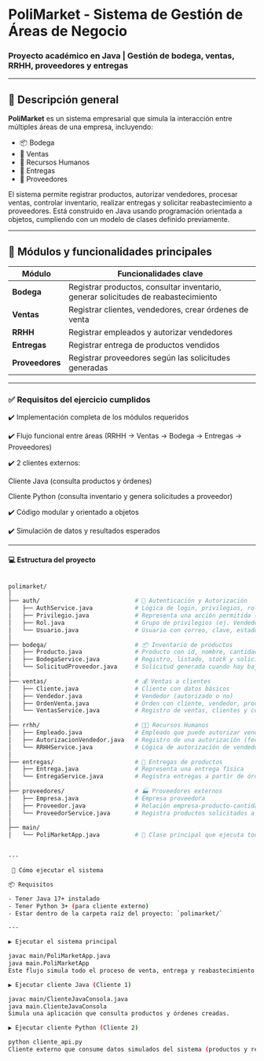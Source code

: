# PoliMarket - Sistema de Gestión de Áreas de Negocio

### Proyecto académico en Java | Gestión de bodega, ventas, RRHH, proveedores y entregas

---

## 📌 Descripción general

**PoliMarket** es un sistema empresarial que simula la interacción entre múltiples áreas de una empresa, incluyendo:

- 📦 Bodega
- 🛒 Ventas
- 👥 Recursos Humanos
- 🚚 Entregas
- 🧾 Proveedores

El sistema permite registrar productos, autorizar vendedores, procesar ventas, controlar inventario, realizar entregas y solicitar reabastecimiento a proveedores. Está construido en Java usando programación orientada a objetos, cumpliendo con un modelo de clases definido previamente.

---

## 🧩 Módulos y funcionalidades principales

| Módulo         | Funcionalidades clave |
|----------------|------------------------|
| **Bodega**     | Registrar productos, consultar inventario, generar solicitudes de reabastecimiento |
| **Ventas**     | Registrar clientes, vendedores, crear órdenes de venta |
| **RRHH**       | Registrar empleados y autorizar vendedores |
| **Entregas**   | Registrar entrega de productos vendidos |
| **Proveedores**| Registrar proveedores según las solicitudes generadas |


---
### ✅ Requisitos del ejercicio cumplidos

✔️ Implementación completa de los módulos requeridos

✔️ Flujo funcional entre áreas (RRHH → Ventas → Bodega → Entregas → Proveedores)

✔️ 2 clientes externos:

Cliente Java (consulta productos y órdenes)

Cliente Python (consulta inventario y genera solicitudes a proveedor)

✔️ Código modular y orientado a objetos

✔️ Simulación de datos y resultados esperados

---
#### 💻 Estructura del proyecto

```bash

polimarket/
│
├── auth/                           # 🔐 Autenticación y Autorización
│   ├── AuthService.java            # Lógica de login, privilegios, roles y usuarios
│   ├── Privilegio.java             # Representa una acción permitida (como registrarOrden)
│   ├── Rol.java                    # Grupo de privilegios (ej. Vendedor, RRHH)
│   └── Usuario.java                # Usuario con correo, clave, estado y roles
│
├── bodega/                         # 📦 Inventario de productos
│   ├── Producto.java               # Producto con id, nombre, cantidad
│   ├── BodegaService.java          # Registro, listado, stock y solicitudes de producto
│   └── SolicitudProveedor.java     # Solicitud generada cuando hay bajo stock
│
├── ventas/                         # 💰 Ventas a clientes
│   ├── Cliente.java                # Cliente con datos básicos
│   ├── Vendedor.java               # Vendedor (autorizado o no)
│   ├── OrdenVenta.java             # Orden con cliente, vendedor, producto, cantidad y estado
│   └── VentasService.java          # Registro de ventas, clientes y control de órdenes
│
├── rrhh/                           # 🧑‍💼 Recursos Humanos
│   ├── Empleado.java               # Empleado que puede autorizar vendedores
│   ├── AutorizacionVendedor.java   # Registro de una autorización (fecha, vendedor, empleado)
│   └── RRHHService.java            # Lógica de autorización de vendedores
│
├── entregas/                       # 🚚 Entregas de productos
│   ├── Entrega.java                # Representa una entrega física
│   └── EntregaService.java         # Registra entregas a partir de órdenes
│
├── proveedores/                    # 🏭 Proveedores externos
│   ├── Empresa.java                # Empresa proveedora
│   ├── Proveedor.java              # Relación empresa-producto-cantidad
│   └── ProveedorService.java       # Registra productos solicitados a empresas
│
├── main/
│   └── PoliMarketApp.java          # 🧠 Clase principal que ejecuta todo el sistema


---

 🚀 Cómo ejecutar el sistema

📦 Requisitos

- Tener Java 17+ instalado
- Tener Python 3+ (para cliente externo)
- Estar dentro de la carpeta raíz del proyecto: `polimarket/`

---

▶ Ejecutar el sistema principal

javac main/PoliMarketApp.java
java main.PoliMarketApp
Este flujo simula todo el proceso de venta, entrega y reabastecimiento.

▶ Ejecutar cliente Java (Cliente 1)

javac main/ClienteJavaConsola.java
java main.ClienteJavaConsola
Simula una aplicación que consulta productos y órdenes creadas.

▶ Ejecutar cliente Python (Cliente 2)

python cliente_api.py
Cliente externo que consume datos simulados del sistema (productos y reabastecimiento).

